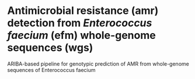 # Antimicrobial resistance (amr) detection from *Enterococcus faecium* (efm) whole-genome sequences (wgs)
ARIBA-based pipeline for genotypic prediction of AMR from whole-genome sequences of Enterococcus faecium
